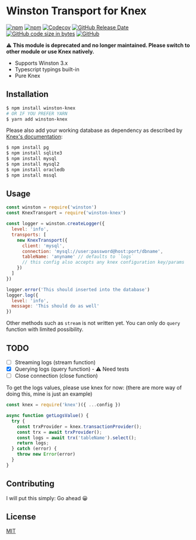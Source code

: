 # Winston Transport for Knex

[![npm](https://img.shields.io/npm/v/winston-knex?style=flat-square)](https://www.npmjs.com/package/winston-knex) [![npm](https://img.shields.io/npm/dw/winston-knex?style=flat-square)](https://www.npmjs.com/package/winston-knex) [![Codecov](https://img.shields.io/codecov/c/github/aldy505/winston-knex?style=flat-square)](https://codecov.io/gh/aldy505/winston-knex) [![GitHub Release Date](https://img.shields.io/github/release-date/aldy505/winston-knex?style=flat-square)](https://github.com/aldy505/winston-knex/releases) [![GitHub code size in bytes](https://img.shields.io/github/languages/code-size/aldy505/winston-knex?style=flat-square)](https://github.com/aldy505/winston-knex) [![GitHub](https://img.shields.io/github/license/aldy505/winston-knex?style=flat-square)](https://github.com/aldy505/winston-knex/blob/master/LICENSE)

⚠ **This module is deprecated and no longer maintained. Please switch to other module or use Knex natively.**

 * Supports Winston 3.x
 * Typescript typings built-in
 * Pure Knex

## Installation

```bash
$ npm install winston-knex
# OR IF YOU PREFER YARN
$ yarn add winston-knex
```

Please also add your working database as dependency as described by [Knex's documentation](https://knexjs.org/#Installation-node):
```bash
$ npm install pg
$ npm install sqlite3
$ npm install mysql
$ npm install mysql2
$ npm install oracledb
$ npm install mssql
```

## Usage

```js
const winston = require('winston')
const KnexTransport = require('winston-knex')

const logger = winston.createLogger({
  level: 'info',
  transports: [
    new KnexTransport({
      client: 'mysql',
      connection: 'mysql://user:password@host:port/dbname',
      tableName: 'anyname' // defaults to `logs`
      // this config also accepts any knex configuration key/params
    })
  ]
})

logger.error('This should inserted into the database')
logger.log({
  level: 'info',
  message: 'This should do as well'
})
```
Other methods such as `stream` is not written yet. You can only do `query` function with limited possibility.

## TODO

- [ ] Streaming logs (stream function)
- [x] Querying logs (query function) - ⚠ Need tests
- [ ] Close connection (close function)

To get the logs values, please use knex for now: (there are more way of doing this, mine is just an example)
```js
const knex = require('knex')({ ...config })

async function getLogsValue() {
  try {
    const trxProvider = knex.transactionProvider();
    const trx = await trxProvider();
    const logs = await trx('tableName').select();
    return logs;
  } catch (error) {
    throw new Error(error)
  }
}
```

## Contributing

I will put this simply: Go ahead 😀

## License

[MIT](https://github.com/aldy505/winston-knex/blob/master/LICENSE)
